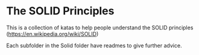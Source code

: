 # The SOLID Principles

This is a collection of katas to help people understand the SOLID principles (https://en.wikipedia.org/wiki/SOLID)

Each subfolder in the Solid folder have readmes to give further advice.